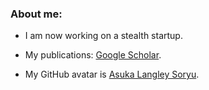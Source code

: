 ### About me: 

- I am now working on a stealth startup.

- My publications: [Google Scholar](https://bit.ly/yxf_pub).

- My GitHub avatar is [Asuka Langley Soryu](https://en.wikipedia.org/wiki/Asuka_Langley_Soryu).
